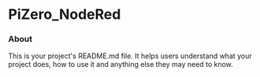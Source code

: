 PiZero_NodeRed
==============

### About

This is your project's README.md file. It helps users understand what your
project does, how to use it and anything else they may need to know.